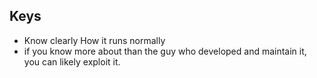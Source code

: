 ## Keys
- Know clearly How it runs normally
- if you know more about than the guy who developed and maintain it, you can likely exploit it.

